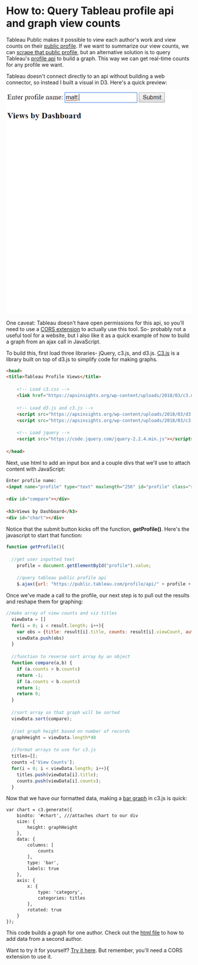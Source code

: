 # How to: Query Tableau profile api and graph view counts

Tableau Public makes it possible to view each author's work and view counts on their [public profile](https://public.tableau.com/profile/john5005#!/). If we want to summarize our view counts, we can [scrape that public profile](https://www.ryansleeper.com/tablueprint-2-my-tableau-public-viz-views/), but an alternative solution is to query Tableau's [profile api](https://public.tableau.com/profile/api/john5005/workbooks?count=300&index=0#) to build a graph. This way we can get real-time counts for any profile we want.

Tableau doesn't connect directly to an api without building a web connector, so instead I built a visual in D3. Here's a quick preview:

![](https://raw.githubusercontent.com/johnkeltz/tableau-profile-views/master/images/Tableau%20view%20count%20example.gif)

One caveat: Tableau doesn't have open permissions for this api, so you'll need to use a [CORS extension](https://chrome.google.com/webstore/detail/allow-control-allow-origi/nlfbmbojpeacfghkpbjhddihlkkiljbi?hl=en) to actually use this tool. So- probably not a useful tool for a website, but I also like it as a quick example of how to build a graph from an ajax call in JavaScript.

To build this, first load three libraries- jQuery, c3.js, and d3.js. [C3.js](https://c3js.org/) is a library built on top of d3.js to simplify code for making graphs.

```html
<head>
<title>Tableau Profile Views</title>

	<!-- Load c3.css -->
	<link href="https://apsinsights.org/wp-content/uploads/2018/03/c3.min_.css" rel="stylesheet">

	<!-- Load d3.js and c3.js -->
	<script src="https://apsinsights.org/wp-content/uploads/2018/03/d3.min_.js" charset="utf-8"></script>
	<script src="https://apsinsights.org/wp-content/uploads/2018/03/c3.min_.js"></script>
	
	<!-- Load jquery -->
	<script src="https://code.jquery.com/jquery-2.2.4.min.js"></script>

</head>
```

Next, use html to add an input box and a couple divs that we'll use to attach content with JavaScript:

```html
Enter profile name: 
<input name="profile" type="text" maxlength="256" id="profile" class="searchField"/> <button onclick="getProfile()">Submit</button>

<div id="compare"></div>

<h3>Views by Dashboard</h3>
<div id="chart"></div>
```

Notice that the submit button kicks off the function, **getProfile()**. Here's the javascript to start that function:

```javascript
function getProfile(){

  //get user inputted text
	profile = document.getElementById("profile").value;

	//query tableau public profile api
    $.ajax({url: "https://public.tableau.com/profile/api/" + profile + "/workbooks?count=300&index=0#", success: function(result){		
```

Once we've made a call to the profile, our next step is to pull out the results and reshape them for graphing:

```javascript
//make array of view counts and viz titles
  viewData = []
  for(i = 0; i < result.length; i++){
    var obs = {title: result[i].title, counts: result[i].viewCount, author:profile}
    viewData.push(obs)
  }

  //function to reverse sort array by an object
  function compare(a,b) {
    if (a.counts > b.counts)
    return -1;
    if (a.counts < b.counts)
    return 1;
    return 0;
  }

  //sort array so that graph will be sorted
  viewData.sort(compare);

  //set graph height based on number of records
  graphHeight = viewData.length*40

  //format arrays to use for c3.js
  titles=[];
  counts =['View Counts'];
  for(i = 0; i < viewData.length; i++){
    titles.push(viewData[i].title);
    counts.push(viewData[i].counts);
  }
```

Now that we have our formatted data, making a [bar graph](https://c3js.org/samples/chart_bar.html) in c3.js is quick:

```
var chart = c3.generate({
	bindto: '#chart', ///attaches chart to our div
	size: {
		height: graphHeight
	},
	data: {
		columns: [
			counts
		],
		type: 'bar',
		labels: true
	},
	axis: {
		x: {
			type: 'category',
			categories: titles
		},
		rotated: true
	}
});
```

This code builds a graph for one author. Check out the [html file](https://github.com/johnkeltz/tableau-profile-views/tree/master/code) to how to add data from a second author.

Want to try it for yourself? [Try it here](http://htmlpreview.github.io/?https://github.com/johnkeltz/tableau-profile-views/blob/master/code/Tableau%20Profile%20Views%20comparison.html). But remember, you'll need a CORS extension to use it.
